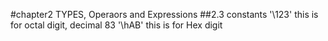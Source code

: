 #chapter2 TYPES, Operaors and Expressions
##2.3 constants
     '\123' this is for octal digit, decimal 83
     '\hAB' this is for Hex digit

